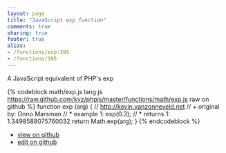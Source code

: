 ```yaml
---
layout: page
title: "JavaScript exp function"
comments: true
sharing: true
footer: true
alias:
- /functions/exp:395
- /functions/395
---
```

A JavaScript equivalent of PHP's exp

{% codeblock math/exp.js lang:js https://raw.github.com/kvz/phpjs/master/functions/math/exp.js raw on github %}
function exp (arg) {
    // http://kevin.vanzonneveld.net
    // +   original by: Onno Marsman
    // *     example 1: exp(0.3);
    // *     returns 1: 1.3498588075760032
    return Math.exp(arg);
}
{% endcodeblock %}

 - [view on github](https://github.com/kvz/phpjs/blob/master/functions/math/exp.js)
 - [edit on github](https://github.com/kvz/phpjs/edit/master/functions/math/exp.js)

